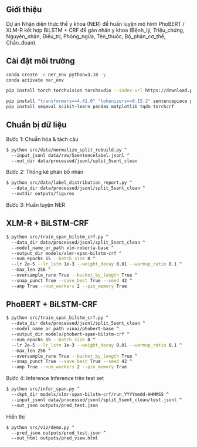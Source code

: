 ## Giới thiệu

Dự án Nhận diện thực thể y khoa (NER) để huấn luyện mô hình PhoBERT / XLM-R kết hợp BiLSTM + CRF để gán nhãn y khoa (Bệnh_lý, Triệu_chứng, Nguyên_nhân, Điều_trị, Phòng_ngừa, Tên_thuốc, Bộ_phận_cơ_thể, Chẩn_đoán).

## Cài đặt môi trường
```bash
conda create -n ner_env python=3.10 -y
conda activate ner_env

pip install torch torchvision torchaudio --index-url https://download.pytorch.org/whl/cu118

pip install "transformers==4.41.0" "tokenizers==0.15.2" sentencepiece protobuf
pip install seqeval scikit-learn pandas matplotlib tqdm torchcrf
```
## Chuẩn bị dữ liệu
Bước 1: Chuẩn hóa & tách câu
```bash
$ python src/data/normalize_split_rebuild.py ^
  --input_jsonl data/raw/5sentencelabel.jsonl ^
  --out_dir data/processed/jsonl/split_5sent_clean
```

Bước 2: Thống kê phân bố nhãn
```bash
$ python src/data/label_distribution_report.py ^
  --data_dir data/processed/jsonl/split_5sent_clean ^
  --outdir outputs/figures
```

Bước 3: Huấn luyện NER


## XLM-R + BiLSTM-CRF
```bash
$ python src/train_span_bilstm_crf.py ^
  --data_dir data/processed/jsonl/split_5sent_clean ^
  --model_name_or_path xlm-roberta-base ^
  --output_dir models/xlmr-span-bilstm-crf ^
  --num_epochs 15 --batch_size 8 ^
  --lr 2e-5 --lr_lstm 1e-3 --weight_decay 0.01 --warmup_ratio 0.1 ^
  --max_len 256 ^
  --oversample_rare True --bucket_by_length True ^
  --snap_punct True --save_best True --seed 42 ^
  --amp True --num_workers 2 --pin_memory True
```
## PhoBERT + BiLSTM-CRF
```bash
$ python src/train_span_bilstm_crf.py ^
  --data_dir data/processed/jsonl/split_5sent_clean ^
  --model_name_or_path vinai/phobert-base ^
  --output_dir models/phobert-span-bilstm-crf ^
  --num_epochs 15 --batch_size 8 ^
  --lr 2e-5 --lr_lstm 1e-3 --weight_decay 0.01 --warmup_ratio 0.1 ^
  --max_len 256 ^
  --oversample_rare True --bucket_by_length True ^
  --snap_punct True --save_best True --seed 42 ^
  --amp True --num_workers 2 --pin_memory True
```

Bước 4: Inference
Inference trên test set
```bash
$ python src/infer_span.py ^
  --ckpt_dir models/xlmr-span-bilstm-crf/run_YYYYmmdd-HHMMSS ^
  --input_jsonl data/processed/jsonl/split_5sent_clean/test.jsonl ^
  --out_json outputs/pred_test.json
```
Hiển thị 

```bash
$ python src/viz/demo.py ^
  --pred_json outputs/pred_test.json ^
  --out_html outputs/pred_view.html
```